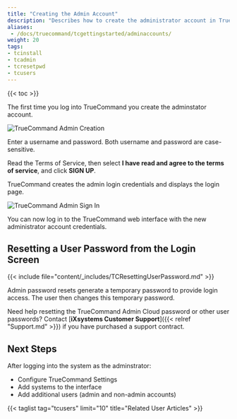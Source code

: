 ```yaml
---
title: "Creating the Admin Account"
description: "Describes how to create the administrator account in TrueCommand."
aliases:
 - /docs/truecommand/tcgettingstarted/adminaccounts/
weight: 20
tags:
- tcinstall
- tcadmin
- tcresetpwd
- tcusers
---
```

{{< toc >}}

The first time you log into TrueCommand you create the adminstator account. 

![TrueCommand Admin Creation](/images/TrueCommand/Users/FirstLogin.png "TrueCommand Admin Creation")

Enter a username and password. Both username and password are case-sensitive. 

Read the Terms of Service, then select **I have read and agree to the terms of service**, and click **SIGN UP**.

TrueCommand creates the admin login credentials and displays the login page.

![TrueCommand Admin Sign In](/images/TrueCommand/Users/LoginAdmin.png "TrueCommand Admin Sign In")

You can now log in to the TrueCommand web interface with the new administrator account credentials.

## Resetting a User Password from the Login Screen

{{< include file="content/_includes/TCResettingUserPassword.md" >}}

Admin password resets generate a temporary password to provide login access.
The user then changes this temporary password.

Need help resetting the TrueCommand Admin Cloud password or other user passwords?
Contact [**iXsystems Customer Support**]({{< relref "Support.md" >}}) if you have purchased a support contract.

## Next Steps

After logging into the system as the adminstrator:

* Configure TrueCommand Settings
* Add systems to the interface
* Add additional users (admin and non-admin accounts)

{{< taglist tag="tcusers" limit="10" title="Related User Articles" >}}